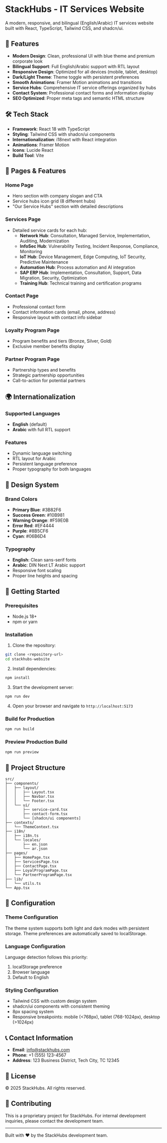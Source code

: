 # StackHubs - IT Services Website

A modern, responsive, and bilingual (English/Arabic) IT services website built with React, TypeScript, Tailwind CSS, and shadcn/ui.

## 🚀 Features

- **Modern Design**: Clean, professional UI with blue theme and premium corporate look
- **Bilingual Support**: Full English/Arabic support with RTL layout
- **Responsive Design**: Optimized for all devices (mobile, tablet, desktop)
- **Dark/Light Theme**: Theme toggle with persistent preferences
- **Smooth Animations**: Framer Motion animations and transitions
- **Service Hubs**: Comprehensive IT service offerings organized by hubs
- **Contact System**: Professional contact forms and information display
- **SEO Optimized**: Proper meta tags and semantic HTML structure

## 🛠 Tech Stack

- **Framework**: React 18 with TypeScript
- **Styling**: Tailwind CSS with shadcn/ui components
- **Internationalization**: i18next with React integration
- **Animations**: Framer Motion
- **Icons**: Lucide React
- **Build Tool**: Vite

## 📱 Pages & Features

### Home Page
- Hero section with company slogan and CTA
- Service hubs icon grid (8 different hubs)
- "Our Service Hubs" section with detailed descriptions

### Services Page
- Detailed service cards for each hub:
  - **Network Hub**: Consultation, Managed Service, Implementation, Auditing, Modernization
  - **InfoSec Hub**: Vulnerability Testing, Incident Response, Compliance, Monitoring
  - **IoT Hub**: Device Management, Edge Computing, IoT Security, Predictive Maintenance
  - **Automation Hub**: Process automation and AI integration
  - **SAP ERP Hub**: Implementation, Consultation, Support, Data Migration, Security, Optimization
  - **Training Hub**: Technical training and certification programs

### Contact Page
- Professional contact form
- Contact information cards (email, phone, address)
- Responsive layout with contact info sidebar

### Loyalty Program Page
- Program benefits and tiers (Bronze, Silver, Gold)
- Exclusive member benefits display

### Partner Program Page
- Partnership types and benefits
- Strategic partnership opportunities
- Call-to-action for potential partners

## 🌍 Internationalization

### Supported Languages
- **English** (default)
- **Arabic** with full RTL support

### Features
- Dynamic language switching
- RTL layout for Arabic
- Persistent language preference
- Proper typography for both languages

## 🎨 Design System

### Brand Colors
- **Primary Blue**: #3B82F6
- **Success Green**: #10B981
- **Warning Orange**: #F59E0B
- **Error Red**: #EF4444
- **Purple**: #8B5CF6
- **Cyan**: #06B6D4

### Typography
- **English**: Clean sans-serif fonts
- **Arabic**: DIN Next LT Arabic support
- Responsive font scaling
- Proper line heights and spacing

## 🚀 Getting Started

### Prerequisites
- Node.js 18+ 
- npm or yarn

### Installation

1. Clone the repository:
```bash
git clone <repository-url>
cd stackhubs-website
```

2. Install dependencies:
```bash
npm install
```

3. Start the development server:
```bash
npm run dev
```

4. Open your browser and navigate to `http://localhost:5173`

### Build for Production

```bash
npm run build
```

### Preview Production Build

```bash
npm run preview
```

## 📁 Project Structure

```
src/
├── components/
│   ├── layout/
│   │   ├── Layout.tsx
│   │   ├── Navbar.tsx
│   │   └── Footer.tsx
│   └── ui/
│       ├── service-card.tsx
│       ├── contact-form.tsx
│       └── [shadcn/ui components]
├── contexts/
│   └── ThemeContext.tsx
├── i18n/
│   ├── i18n.ts
│   └── locales/
│       ├── en.json
│       └── ar.json
├── pages/
│   ├── HomePage.tsx
│   ├── ServicesPage.tsx
│   ├── ContactPage.tsx
│   ├── LoyalProgramPage.tsx
│   └── PartnerProgramPage.tsx
├── lib/
│   └── utils.ts
└── App.tsx
```

## 🔧 Configuration

### Theme Configuration
The theme system supports both light and dark modes with persistent storage. Theme preferences are automatically saved to localStorage.

### Language Configuration
Language detection follows this priority:
1. localStorage preference
2. Browser language
3. Default to English

### Styling Configuration
- Tailwind CSS with custom design system
- shadcn/ui components with consistent theming
- 8px spacing system
- Responsive breakpoints: mobile (<768px), tablet (768-1024px), desktop (>1024px)

## 📞 Contact Information

- **Email**: info@stackhubs.com
- **Phone**: +1 (555) 123-4567
- **Address**: 123 Business District, Tech City, TC 12345

## 📄 License

© 2025 StackHubs. All rights reserved.

## 🤝 Contributing

This is a proprietary project for StackHubs. For internal development inquiries, please contact the development team.

---

Built with ❤️ by the StackHubs development team.